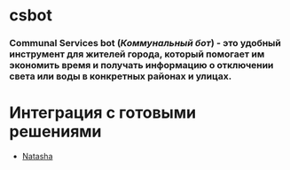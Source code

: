 ﻿# **csbot**
### Сommunal Services bot (_Коммунальный бот_) - это удобный инструмент для жителей города, который помогает им экономить время и получать информацию о отключении света или воды в конкретных районах и улицах.

# Интеграция с готовыми решениями
- [Natasha](https://github.com/natasha/natasha)
